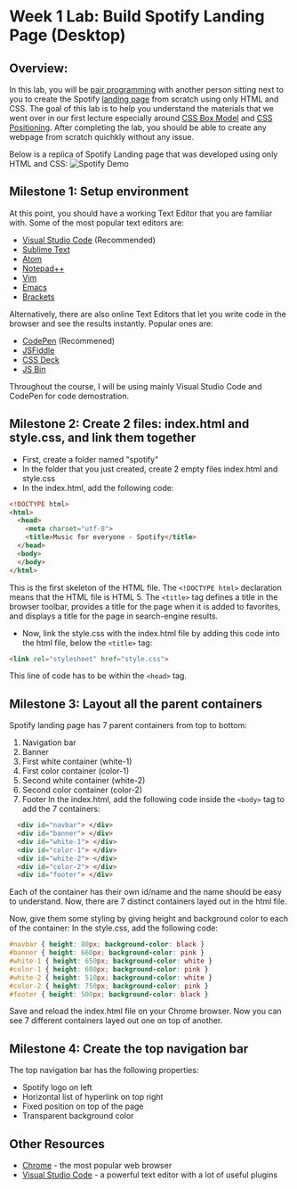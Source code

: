 # Week 1 Lab: Build Spotify Landing Page (Desktop)

## Overview: 
In this lab, you will be [pair programming](https://en.wikipedia.org/wiki/Pair_programming) with another person sitting next to you to create the Spotify [landing page](https://www.spotify.com/vn-en/) from scratch using only HTML and CSS. The goal of this lab is to help you understand the materials that we went over in our first lecture especially around [CSS Box Model](https://www.w3schools.com/css/css_boxmodel.asp) and [CSS Positioning](https://css-tricks.com/almanac/properties/p/position/). After completing the lab, you should be able to create any webpage from scratch quichkly without any issue.

Below is a replica of Spotify Landing page that was developed using only HTML and CSS:
<img src='https://i.imgur.com/Y0Wub3u.gif' alt='Spotify Demo' />

## Milestone 1: Setup environment
At this point, you should have a working Text Editor that you are familiar with. Some of the most popular text editors are: 
* [Visual Studio Code](https://code.visualstudio.com/download) (Recommended)
* [Sublime Text](https://www.sublimetext.com/3)
* [Atom](https://atom.io/)
* [Notepad++](https://notepad-plus-plus.org/download/v7.5.6.html)
* [Vim](https://www.vim.org/download.php)
* [Emacs](https://www.gnu.org/software/emacs/)
* [Brackets](http://brackets.io/)

Alternatively, there are also online Text Editors that let you write code in the browser and see the results instantly. Popular ones are:
* [CodePen](https://codepen.io/) (Recommened)
* [JSFiddle](https://jsfiddle.net/)
* [CSS Deck](http://cssdeck.com/)
* [JS Bin](http://jsbin.com/)

Throughout the course, I will be using mainly Visual Studio Code and CodePen for code demostration.

## Milestone 2: Create 2 files: index.html and style.css, and link them together
* First, create a folder named "spotify"
* In the folder that you just created, create 2 empty files index.html and style.css 
* In the index.html, add the following code: 
```html
<!DOCTYPE html>
<html>
  <head>
    <meta charset="utf-8">
    <title>Music for everyone - Spotify</title>
  </head>
  <body>
  </body>
</html>
```
This is the first skeleton of the HTML file. The `<!DOCTYPE html>` declaration means that the HTML file is HTML 5. The `<title>` tag defines a title in the browser toolbar, provides a title for the page when it is added to favorites, and displays a title for the page in search-engine results.
* Now, link the style.css with the index.html file by adding this code into the html file, below the `<title>` tag:
```html
<link rel="stylesheet" href="style.css">
```
This line of code has to be within the `<head>` tag.

## Milestone 3: Layout all the parent containers
Spotify landing page has 7 parent containers from top to bottom:
1. Navigation bar
2. Banner
3. First white container (white-1)
4. First color container (color-1)
5. Second white container (white-2)
6. Second color container (color-2)
7. Footer
In the index.html, add the following code inside the `<body>` tag to add the 7 containers:
```html
  <div id="navbar"> </div>
  <div id="banner"> </div>
  <div id="white-1"> </div>
  <div id="color-1"> </div>
  <div id="white-2"> </div>
  <div id="color-2"> </div>
  <div id="footer"> </div>
```
Each of the container has their own id/name and the name should be easy to understand.
Now, there are 7 distinct containers layed out in the html file. 

Now, give them some styling by giving height and background color to each of the container:
In the style.css, add the following code:
```css
#navbar { height: 80px; background-color: black }
#banner { height: 660px; background-color: pink }
#white-1 { height: 650px; background-color: white }
#color-1 { height: 600px; background-color: pink }
#white-2 { height: 510px; background-color: white }
#color-2 { height: 750px; background-color: pink }
#footer { height: 500px; background-color: black }
```

Save and reload the index.html file on your Chrome browser. Now you can see 7 different containers layed out one on top of another.

## Milestone 4: Create the top navigation bar
The top navigation bar has the following properties: 
* Spotify logo on left
* Horizontal list of hyperlink on top right
* Fixed position on top of the page
* Transparent background color

## Other Resources
* [Chrome](https://www.google.com/chrome/browser/features.html) - the most popular web browser
* [Visual Studio Code](https://code.visualstudio.com/download) - a powerful text editor with a lot of useful plugins


